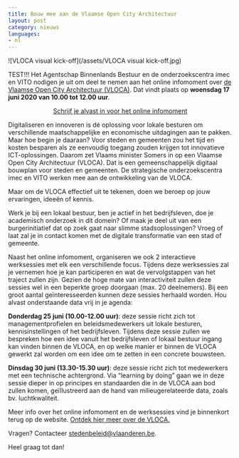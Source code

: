 ```yaml
---
title: Bouw mee aan de Vlaamse Open City Architectuur
layout: post
category: nieuws
languages:
- nl
---
```

![VLOCA visual kick-off](/assets/VLOCA visual kick-off.jpg)

TEST!!!
Het Agentschap Binnenlands Bestuur en de onderzoekscentra imec en VITO nodigen je uit om deel te nemen aan het online infomoment over [de Vlaamse Open City Architectuur (VLOCA)](https://smart.flanders.be/vloca.html). Dat vindt plaats op **woensdag 17 juni 2020 van 10.00 tot 12.00 uur**.  

<p align="center">
<a class="button" href="http://stedenbeleid.vlaanderen.be/inschrijving-online-infomoment-vloca">Schrijf je alvast in voor het online infomoment</a>
</p>

Digitaliseren en innoveren is dé oplossing voor lokale besturen om verschillende maatschappelijke en economische uitdagingen aan te pakken. Maar hoe begin je daaraan? Voor steden en gemeenten zou het tijd en kosten besparen als ze eenvoudig toegang zouden krijgen tot innovatieve ICT-oplossingen. Daarom zet Vlaams minister Somers in op een Vlaamse Open City Architectuur (VLOCA). Dat is een gemeenschappelijk digitaal bouwplan voor steden en gemeenten. De strategische onderzoekscentra imec en VITO werken mee aan de ontwikkeling van de VLOCA.

Maar om de VLOCA effectief uit te tekenen, doen we beroep op jouw ervaringen, ideeën of kennis.

Werk je bij een lokaal bestuur, ben je actief in het bedrijfsleven, doe je academisch onderzoek in dit domein? Of maak je deel uit van een burgerinitiatief dat op zoek gaat naar slimme stadsoplossingen? Vroeg of laat zal je in contact komen met de digitale transformatie van een stad of gemeente. 

Naast het online infomoment, organiseren we ook 2 interactieve werksessies met elk een verschillende focus. Tijdens deze werksessies zal je vernemen hoe je kan participeren en wat de vervolgstappen van het traject zullen zijn. Gezien de hoge mate van interactiviteit zullen deze sessies wel in een beperkte groep doorgaan (max. 20 deelnemers). Bij een groot aantal geïnteresseerden kunnen deze sessies herhaald worden. Hou alvast onderstaande data vrij in je agenda: 

**Donderdag 25 juni (10.00-12.00 uur)**: deze sessie richt zich tot managementprofielen en beleidsmedewerkers uit lokale besturen, kennisinstellingen of het bedrijfsleven. Tijdens deze sessie zullen we bespreken hoe een idee vanuit het bedrijfsleven of lokaal bestuur ingang kan vinden binnen de VLOCA, en op welke manier er binnen de VLOCA gewerkt zal worden om een idee om te zetten in een concrete bouwsteen.

**Dinsdag 30 juni (13.30-15.30 uur)**: deze sessie richt zich tot medewerkers met een technische achtergrond. Via “learning by doing” gaan we in deze sessie dieper in op principes en standaarden die in de VLOCA aan bod zullen komen, geïllustreerd aan de hand van milieugerelateerde data, zoals bv. luchtkwaliteit.

Meer info over het online infomoment en de werksessies vind je binnenkort terug op de website. [Ontdek hier meer over de VLOCA.](https://smart.flanders.be/vloca.html)

Vragen?
Contacteer [stedenbeleid@vlaanderen.be](mailto:stedenbeleid@vlaanderen.be).

Heel graag tot dan! 
